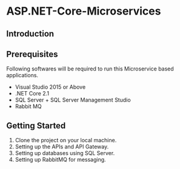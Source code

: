 # ASP.NET-Core-Microservices

## Introduction

## Prerequisites
Following softwares will be required to run this Microservice based applications.
- Visual Studio 2015 or Above 
- .NET Core 2.1
- SQL Server + SQL Server Management Studio
- Rabbit MQ

## Getting Started

1. Clone the project on your local machine.
2. Setting up the APIs and API Gateway.
3. Setting up databases using SQL Server.
4. Setting up RabbitMQ for messaging. 

